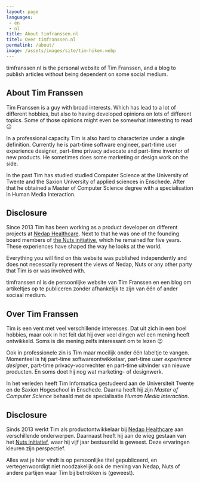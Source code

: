 ```yaml
---
layout: page
languages:
 - en
 - nl
title: About timfranssen.nl
titel: Over timfranssen.nl
permalink: /about/
image: /assets/images/site/tim-hiken.webp
---
```


<div data-lang="en" markdown="1">

timfranssen.nl is the personal website of Tim Franssen, and a blog to publish
articles without being dependent on some social medium.

## About Tim Franssen

Tim Franssen is a guy with broad interests. Which has lead to a lot of different
hobbies, but also to having developed opinions on lots of different topics. Some
of those opinions might even be somewhat interesting to read 😉

In a professional capacity Tim is also hard to characterize under a single
definition. Currently he is part-time software engineer, part-time user
experience designer, part-time privacy advocate and part-time inventor of new
products. He sometimes does some marketing or design work on the side.

In the past Tim has studied studied Computer Science at the University of Twente
and the Saxion University of applied sciences in Enschede. After that he
obtained a Master of Computer Science degree with a specialisation in Human
Media Interaction.

## Disclosure

Since 2013 Tim has been working as a product developer on different projects at
[Nedap Healthcare](https://www.nedap-healthcare.com). Next to that he was one of
the founding board members of [the Nuts initiative](https://www.nuts.nl), which
he remained for five years. These experiences have shaped the way he looks at
the world.

Everything you will find on this website was published independently and does
not necessarily represent the views of Nedap, Nuts or any other party that Tim
is or was involved with.

</div>

<div data-lang="nl" markdown="1">

timfranssen.nl is de persoonlijke website van Tim Franssen en een blog om
artikeltjes op te publiceren zonder afhankelijk te zijn van één of ander sociaal
medium.

## Over Tim Franssen

Tim is een vent met veel verschillende interesses. Dat uit zich in een boel
hobbies, maar ook in het feit dat hij over veel dingen wel een mening heeft
ontwikkeld. Soms is die mening zelfs interessant om te lezen 😉

Ook in professionele zin is Tim maar moeilijk onder één labeltje te vangen.
Momenteel is hij part-time softwareontwikkelaar, part-time _user experience
designer_, part-time privacy-voorvechter en part-time uitvinder van nieuwe
producten. En soms doet hij nog wat marketing- of designwerk.

In het verleden heeft Tim Informatica gestudeerd aan de Universiteit Twente en
de Saxion Hogeschool in Enschede. Daarna heeft hij zijn _Master of Computer
Science_ behaald met de specialisatie _Human Media Interaction_.

## Disclosure

Sinds 2013 werkt Tim als productontwikkelaar bij [Nedap
Healthcare](https://www.nedap-healthcare.com) aan verschillende onderwerpen.
Daarnaast heeft hij aan de wieg gestaan van het [Nuts
initiatief](https://www.nuts.nl), waar hij vijf jaar bestuurslid is geweest.
Deze ervaringen kleuren zijn perspectief.

Alles wat je hier vindt is op persoonlijke titel gepubliceerd, en
vertegenwoordigt niet noodzakelijk ook de mening van Nedap, Nuts of andere
partijen waar Tim bij betrokken is (geweest).

</div>
